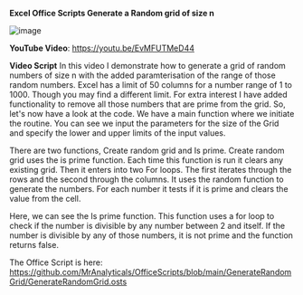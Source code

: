 

**Excel Office Scripts Generate a Random grid of size n**

![image](https://user-images.githubusercontent.com/47678539/214701573-df36ac55-3c6c-49ee-84d3-109b8c36c3c6.png)

**YouTube Video**: https://youtu.be/EvMFUTMeD44

**Video Script**
In this video I demonstrate how to generate a grid of random numbers of size n with the added paramterisation of the range of those random numbers. Excel has a limit of 50 columns for a number range of 1 to 1000. Though you may find a different limit. For extra interest I have added functionality to remove all those numbers that are prime from the grid.
So, let's now have a look at the code. We have a main function where we initiate the routine. You can see we input the parameters for the size of the Grid and specify the lower and upper limits of the input values.

There are two functions, Create random grid and Is prime. Create random grid uses the is prime function. Each time this function is run it clears any existing grid. Then it enters into two For loops. The first iterates through the rows and the second through the columns. It uses the random function to generate the numbers. For each number it tests if it is prime and clears the value from the cell. 

Here, we can see the Is prime function.  This function uses a for loop to check if the number is divisible by any number between 2 and itself. If the number is divisible by any of those numbers, it is not prime and the function returns false.

The Office Script is here: https://github.com/MrAnalyticals/OfficeScripts/blob/main/GenerateRandomGrid/GenerateRandomGrid.osts

